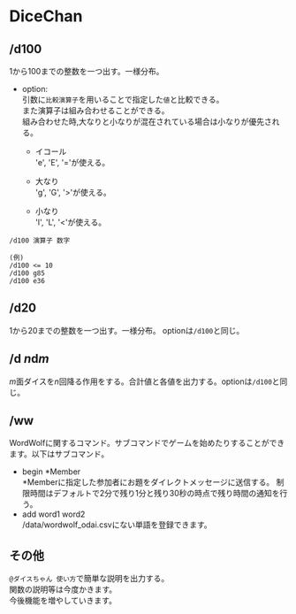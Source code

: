 # DiceChan

## /d100
1から100までの整数を一つ出す。一様分布。
- option:<br>
引数に```比較演算子```を用いることで指定した```値```と比較できる。<br>また演算子は組み合わせることができる。<br>組み合わせた時,大なりと小なりが混在されている場合は小なりが優先される。

    - イコール<br>
        'e', 'E', '='が使える。

    - 大なり<br>
        'g', 'G', '>'が使える。

    - 小なり<br>
        'l', 'L', '<'が使える。

```
/d100 演算子 数字

(例)
/d100 <= 10
/d100 g85
/d100 e36
```

## /d20
1から20までの整数を一つ出す。一様分布。
optionは```/d100```と同じ。

## /d *n*d*m*
*m*面ダイスを*n*回降る作用をする。合計値と各値を出力する。optionは```/d100```と同じ。

## /ww
WordWolfに関するコマンド。サブコマンドでゲームを始めたりすることができます。以下はサブコマンド。
- begin *Member<br>
*Memberに指定した参加者にお題をダイレクトメッセージに送信する。
制限時間はデフォルトで2分で残り1分と残り30秒の時点で残り時間の通知を行う。
- add word1 word2<br>
/data/wordwolf_odai.csvにない単語を登録できます。


## その他
```@ダイスちゃん 使い方```で簡単な説明を出力する。<br>
関数の説明等は今度かきます。<br>
今後機能を増やしていきます。